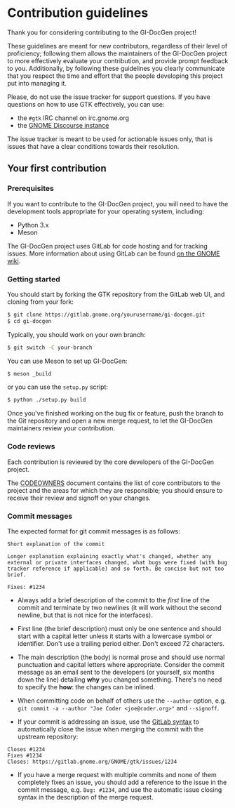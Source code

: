 <!--
SPDX-FileCopyrightText: 2021 GNOME Foundation

SPDX-License-Identifier: Apache-2.0 OR GPL-3.0-or-later
-->

# Contribution guidelines

Thank you for considering contributing to the GI-DocGen project!

These guidelines are meant for new contributors, regardless of their level
of proficiency; following them allows the maintainers of the GI-DocGen project
to more effectively evaluate your contribution, and provide prompt feedback to
you. Additionally, by following these guidelines you clearly communicate
that you respect the time and effort that the people developing this project
put into managing it.

Please, do not use the issue tracker for support questions. If you have
questions on how to use GTK effectively, you can use:

 - the `#gtk` IRC channel on irc.gnome.org
 - the [GNOME Discourse instance](https://discourse.gnome.org/)

The issue tracker is meant to be used for actionable issues only, that is
issues that have a clear conditions towards their resolution.

## Your first contribution

### Prerequisites

If you want to contribute to the GI-DocGen project, you will need to have
the development tools appropriate for your operating system, including:

 - Python 3.x
 - Meson

The GI-DocGen project uses GitLab for code hosting and for tracking issues.
More information about using GitLab can be found [on the GNOME
wiki](https://wiki.gnome.org/GitLab).

### Getting started

You should start by forking the GTK repository from the GitLab web UI, and
cloning from your fork:

```sh
$ git clone https://gitlab.gnome.org/yourusername/gi-docgen.git
$ cd gi-docgen
```

Typically, you should work on your own branch:

```sh
$ git switch -C your-branch
```

You can use Meson to set up GI-DocGen:

```sh
$ meson _build
```

or you can use the `setup.py` script:

```sh
$ python ./setup.py build
```

Once you've finished working on the bug fix or feature, push the branch
to the Git repository and open a new merge request, to let the GI-DocGen
maintainers review your contribution.

### Code reviews

Each contribution is reviewed by the core developers of the GI-DocGen
project.

The [CODEOWNERS](./docs/CODEOWNERS) document contains the list of core
contributors to the project and the areas for which they are responsible;
you should ensure to receive their review and signoff on your changes.

### Commit messages

The expected format for git commit messages is as follows:

```plain
Short explanation of the commit

Longer explanation explaining exactly what's changed, whether any
external or private interfaces changed, what bugs were fixed (with bug
tracker reference if applicable) and so forth. Be concise but not too
brief.

Fixes: #1234
```

 - Always add a brief description of the commit to the _first_ line of
 the commit and terminate by two newlines (it will work without the
 second newline, but that is not nice for the interfaces).

 - First line (the brief description) must only be one sentence and
 should start with a capital letter unless it starts with a lowercase
 symbol or identifier. Don't use a trailing period either. Don't exceed
 72 characters.

 - The main description (the body) is normal prose and should use normal
 punctuation and capital letters where appropriate. Consider the commit
 message as an email sent to the developers (or yourself, six months
 down the line) detailing **why** you changed something. There's no need
 to specify the **how**: the changes can be inlined.

 - When committing code on behalf of others use the `--author` option, e.g.
 `git commit -a --author "Joe Coder <joe@coder.org>"` and `--signoff`.

 - If your commit is addressing an issue, use the
 [GitLab syntax](https://docs.gitlab.com/ce/user/project/issues/managing_issues.html#default-closing-pattern)
 to automatically close the issue when merging the commit with the upstream
 repository:

```plain
Closes #1234
Fixes #1234
Closes: https://gitlab.gnome.org/GNOME/gtk/issues/1234
```

 - If you have a merge request with multiple commits and none of them
 completely fixes an issue, you should add a reference to the issue in
 the commit message, e.g. `Bug: #1234`, and use the automatic issue
 closing syntax in the description of the merge request.
